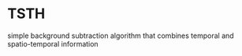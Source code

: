 TSTH
====

simple background subtraction algorithm that combines temporal and spatio-temporal information
